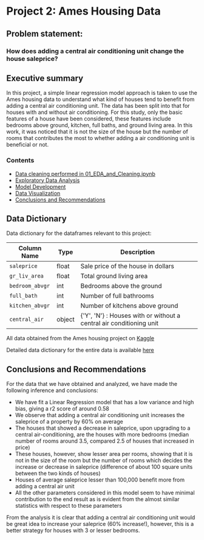 # Project 2: Ames Housing Data 

## Problem statement: 

### How does adding a central air conditioning unit change the house saleprice?

## Executive summary

In this project, a simple linear regression model approach is taken to use the Ames housing data to understand what kind of houses tend to benefit from adding a central air conditioning unit. The data has been split into that for houses with and without air conditioning. For this study, only the basic features of a house have been considered, these features include bedrooms above ground, kitchen, full baths, and ground living area. In this work, it was noticed that it is not the size of the house but the number of rooms that contributes the most to whether adding a air conditioning unit is beneficial or not.

### Contents

- [Data cleaning performed in 01_EDA_and_Cleaning.ipynb](#Exploratory-Data-Analysis)
- [Exploratory Data Analysis](#Exploratory-Data-Analysis)
- [Model Development](#Linear-Regression-model-to-predict-price-of-house)
- [Data Visualization](#Visualize-the-data)
- [Conclusions and Recommendations](#Conclusions-and-Recommendations)

## Data Dictionary

Data dictionary for the dataframes relevant to this project:

|Column Name|Type|Description|
|---|---|---|
|`saleprice`|float|Sale price of the house in dollars|
|`gr_liv_area`|float|Total ground living area|
|`bedroom_abvgr`|int|Bedrooms above the ground|
|`full_bath`|int|Number of full bathrooms|
|`kitchen_abvgr`|int|Number of kitchens above ground|
|`central_air`|object|{'Y', 'N'} : Houses with or without a central air conditioning unit|


All data obtained from the Ames housing project on [Kaggle](#https://www.kaggle.com/c/dsi-us-9-project-2-regression-challenge/submissions)

Detailed data dictionary for the entire data is available [here](#http://jse.amstat.org/v19n3/decock/DataDocumentation.txt)

## Conclusions and Recommendations

For the data that we have obtained and analyzed, we have made the following inference and conclusions:

* We have fit a Linear Regression model that has a low variance and high bias, giving a r2 score of around 0.58
* We observe that adding a central air conditioning unit increases the saleprice of a property by 60% on average
* The houses that showed a decrease in saleprice, upon upgrading to a central air-conditioning, are the houses with more bedrooms (median number of rooms around 3.5, compared 2.5 of houses that increased in price)
* These houses, however, show lesser area per rooms, showing that it is not in the size of the room but the number of rooms which decides the increase or decrease in saleprice (difference of about 100 square units between the two kinds of houses)
* Houses of average saleprice lesser than 100,000 benefit more from adding a central air unit
* All the other parameters considered in this model seem to have minimal contribution to the end result as is evident from the almost similar statistics with respect to these parameters

From the analysis it is clear that adding a central air conditioning unit would be great idea to increase your saleprice (60% increase!), however, this is a better strategy for houses with 3 or lesser bedrooms.
